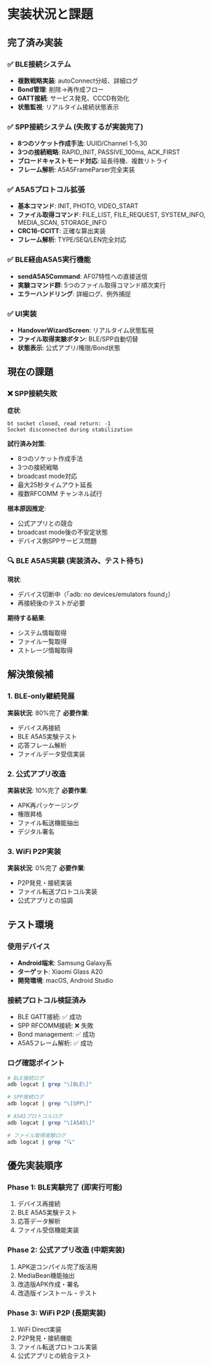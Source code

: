 # 実装状況と課題

## 完了済み実装

### ✅ BLE接続システム
- **複数戦略実装**: autoConnect分岐、詳細ログ
- **Bond管理**: 削除→再作成フロー
- **GATT接続**: サービス発見、CCCD有効化
- **状態監視**: リアルタイム接続状態表示

### ✅ SPP接続システム (失敗するが実装完了)
- **8つのソケット作成手法**: UUID/Channel 1-5,30
- **3つの接続戦略**: RAPID_INIT, PASSIVE_100ms, ACK_FIRST
- **ブロードキャストモード対応**: 延長待機、複数リトライ
- **フレーム解析**: A5A5FrameParser完全実装

### ✅ A5A5プロトコル拡張
- **基本コマンド**: INIT, PHOTO, VIDEO_START
- **ファイル取得コマンド**: FILE_LIST, FILE_REQUEST, SYSTEM_INFO, MEDIA_SCAN, STORAGE_INFO
- **CRC16-CCITT**: 正確な算出実装
- **フレーム解析**: TYPE/SEQ/LEN完全対応

### ✅ BLE経由A5A5実行機能
- **sendA5A5Command**: AF07特性への直接送信
- **実験コマンド群**: 5つのファイル取得コマンド順次実行
- **エラーハンドリング**: 詳細ログ、例外捕捉

### ✅ UI実装
- **HandoverWizardScreen**: リアルタイム状態監視
- **ファイル取得実験ボタン**: BLE/SPP自動切替
- **状態表示**: 公式アプリ/権限/Bond状態

## 現在の課題

### ❌ SPP接続失敗
**症状**: 
```
bt socket closed, read return: -1
Socket disconnected during stabilization
```

**試行済み対策**:
- 8つのソケット作成手法
- 3つの接続戦略
- broadcast mode対応
- 最大25秒タイムアウト延長
- 複数RFCOMM チャンネル試行

**根本原因推定**:
- 公式アプリとの競合
- broadcast mode後の不安定状態
- デバイス側SPPサービス問題

### 🔍 BLE A5A5実験 (実装済み、テスト待ち)
**現状**: 
- デバイス切断中（「adb: no devices/emulators found」）
- 再接続後のテストが必要

**期待する結果**:
- システム情報取得
- ファイル一覧取得
- ストレージ情報取得

## 解決策候補

### 1. BLE-only継続発展
**実装状況**: 80%完了
**必要作業**:
- デバイス再接続
- BLE A5A5実験テスト
- 応答フレーム解析
- ファイルデータ受信実装

### 2. 公式アプリ改造
**実装状況**: 10%完了
**必要作業**:
- APK再パッケージング
- 権限昇格
- ファイル転送機能抽出
- デジタル署名

### 3. WiFi P2P実装
**実装状況**: 0%完了
**必要作業**:
- P2P発見・接続実装
- ファイル転送プロトコル実装
- 公式アプリとの協調

## テスト環境

### 使用デバイス
- **Android端末**: Samsung Galaxy系
- **ターゲット**: Xiaomi Glass A20
- **開発環境**: macOS, Android Studio

### 接続プロトコル検証済み
- BLE GATT接続: ✅ 成功
- SPP RFCOMM接続: ❌ 失敗
- Bond management: ✅ 成功
- A5A5フレーム解析: ✅ 成功

### ログ確認ポイント
```bash
# BLE接続ログ
adb logcat | grep "\[BLE\]"

# SPP接続ログ  
adb logcat | grep "\[SPP\]"

# A5A5プロトコルログ
adb logcat | grep "\[A5A5\]"

# ファイル取得実験ログ
adb logcat | grep "🔍"
```

## 優先実装順序

### Phase 1: BLE実験完了 (即実行可能)
1. デバイス再接続
2. BLE A5A5実験テスト
3. 応答データ解析
4. ファイル受信機能実装

### Phase 2: 公式アプリ改造 (中期実装)
1. APK逆コンパイル完了版活用
2. MediaBean機能抽出
3. 改造版APK作成・署名
4. 改造版インストール・テスト

### Phase 3: WiFi P2P (長期実装)
1. WiFi Direct実装
2. P2P発見・接続機能
3. ファイル転送プロトコル実装
4. 公式アプリとの統合テスト